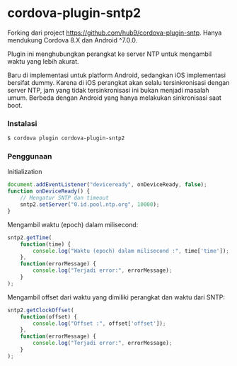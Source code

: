 # cordova-plugin-sntp2

Forking dari project https://github.com/hub9/cordova-plugin-sntp. Hanya mendukung Cordova 8.X dan Android ^7.0.0.

Plugin ini menghubungkan perangkat ke server NTP untuk mengambil waktu yang lebih akurat. 

Baru di implementasi untuk platform Android, sedangkan iOS implementasi bersifat dummy.
Karena di iOS perangkat akan selalu tersinkronisasi dengan server NTP, jam yang tidak tersinkronisasi ini bukan menjadi masalah umum.
Berbeda dengan Android yang hanya melakukan sinkronisasi saat boot.

### Instalasi
```bash
$ cordova plugin cordova-plugin-sntp2
```

### Penggunaan
Initialization
```javascript
document.addEventListener("deviceready", onDeviceReady, false);
function onDeviceReady() {
    // Mengatur SNTP dan timeout
    sntp2.setServer("0.id.pool.ntp.org", 10000);
}
```

Mengambil waktu (epoch) dalam milisecond:
```javascript
sntp2.getTime(
    function(time) {
        console.log("Waktu (epoch) dalam milisecond :", time['time']);
    },
    function(errorMessage) {
        console.log("Terjadi error:", errorMessage);
    }
);
```

Mengambil offset dari waktu yang dimiliki perangkat dan waktu dari SNTP:
```javascript
sntp2.getClockOffset(
    function(offset) {
        console.log("Offset :", offset['offset']);
    },
    function(errorMessage) {
        console.log("Terjadi error:", errorMessage);
    }
);
```

